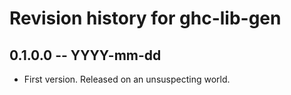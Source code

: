 # Revision history for ghc-lib-gen

## 0.1.0.0 -- YYYY-mm-dd

* First version. Released on an unsuspecting world.

